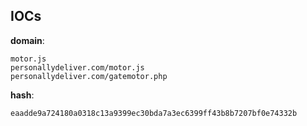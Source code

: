 
## IOCs

__domain__:

```text
motor.js
personallydeliver.com/motor.js
personallydeliver.com/gatemotor.php
```
__hash__:

```text
eaadde9a724180a0318c13a9399ec30bda7a3ec6399ff43b8b7207bf0e74332b
```